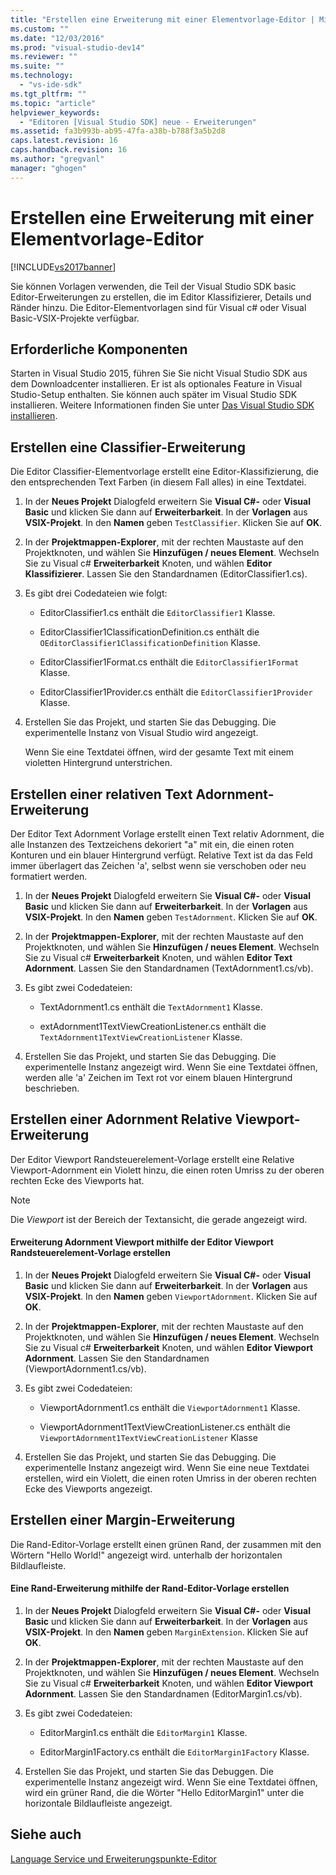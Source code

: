 ```yaml
---
title: "Erstellen eine Erweiterung mit einer Elementvorlage-Editor | Microsoft Docs"
ms.custom: ""
ms.date: "12/03/2016"
ms.prod: "visual-studio-dev14"
ms.reviewer: ""
ms.suite: ""
ms.technology: 
  - "vs-ide-sdk"
ms.tgt_pltfrm: ""
ms.topic: "article"
helpviewer_keywords: 
  - "Editoren [Visual Studio SDK] neue - Erweiterungen"
ms.assetid: fa3b993b-ab95-47fa-a38b-b788f3a5b2d8
caps.latest.revision: 16
caps.handback.revision: 16
ms.author: "gregvanl"
manager: "ghogen"
---
```

# Erstellen eine Erweiterung mit einer Elementvorlage-Editor
[!INCLUDE[vs2017banner](../code-quality/includes/vs2017banner.md)]

Sie können Vorlagen verwenden, die Teil der Visual Studio SDK basic Editor\-Erweiterungen zu erstellen, die im Editor Klassifizierer, Details und Ränder hinzu. Die Editor\-Elementvorlagen sind für Visual c\# oder Visual Basic\-VSIX\-Projekte verfügbar.  
  
## Erforderliche Komponenten  
 Starten in Visual Studio 2015, führen Sie Sie nicht Visual Studio SDK aus dem Downloadcenter installieren. Er ist als optionales Feature in Visual Studio\-Setup enthalten. Sie können auch später im Visual Studio SDK installieren. Weitere Informationen finden Sie unter [Das Visual Studio SDK installieren](../extensibility/installing-the-visual-studio-sdk.md).  
  
## Erstellen eine Classifier\-Erweiterung  
 Die Editor Classifier\-Elementvorlage erstellt eine Editor\-Klassifizierung, die den entsprechenden Text Farben \(in diesem Fall alles\) in eine Textdatei.  
  
1.  In der **Neues Projekt** Dialogfeld erweitern Sie **Visual C\#\-** oder **Visual Basic** und klicken Sie dann auf **Erweiterbarkeit**. In der **Vorlagen** aus **VSIX\-Projekt**. In den **Namen** geben `TestClassifier`. Klicken Sie auf **OK**.  
  
2.  In der **Projektmappen\-Explorer**, mit der rechten Maustaste auf den Projektknoten, und wählen Sie **Hinzufügen \/ neues Element**. Wechseln Sie zu Visual c\# **Erweiterbarkeit** Knoten, und wählen **Editor Klassifizierer**. Lassen Sie den Standardnamen \(EditorClassifier1.cs\).  
  
3.  Es gibt drei Codedateien wie folgt:  
  
    -   EditorClassifier1.cs enthält die `EditorClassifier1` Klasse.  
  
    -   EditorClassifier1ClassificationDefinition.cs enthält die `OEditorClassifier1ClassificationDefinition` Klasse.  
  
    -   EditorClassifier1Format.cs enthält die `EditorClassifier1Format`  Klasse.  
  
    -   EditorClassifier1Provider.cs enthält die `EditorClassifier1Provider` Klasse.  
  
4.  Erstellen Sie das Projekt, und starten Sie das Debugging. Die experimentelle Instanz von Visual Studio wird angezeigt.  
  
     Wenn Sie eine Textdatei öffnen, wird der gesamte Text mit einem violetten Hintergrund unterstrichen.  
  
## Erstellen einer relativen Text Adornment\-Erweiterung  
 Der Editor Text Adornment Vorlage erstellt einen Text relativ Adornment, die alle Instanzen des Textzeichens dekoriert "a" mit ein, die einen roten Konturen und ein blauer Hintergrund verfügt. Relative Text ist da das Feld immer überlagert das Zeichen 'a', selbst wenn sie verschoben oder neu formatiert werden.  
  
1.  In der **Neues Projekt** Dialogfeld erweitern Sie **Visual C\#\-** oder **Visual Basic** und klicken Sie dann auf **Erweiterbarkeit**. In der **Vorlagen** aus **VSIX\-Projekt**. In den **Namen** geben `TestAdornment`. Klicken Sie auf **OK**.  
  
2.  In der **Projektmappen\-Explorer**, mit der rechten Maustaste auf den Projektknoten, und wählen Sie **Hinzufügen \/ neues Element**. Wechseln Sie zu Visual c\# **Erweiterbarkeit** Knoten, und wählen **Editor Text Adornment**. Lassen Sie den Standardnamen \(TextAdornment1.cs\/vb\).  
  
3.  Es gibt zwei Codedateien:  
  
    -   TextAdornment1.cs enthält die `TextAdornment1` Klasse.  
  
    -   extAdornment1TextViewCreationListener.cs enthält die `TextAdornment1TextViewCreationListener` Klasse.  
  
4.  Erstellen Sie das Projekt, und starten Sie das Debugging. Die experimentelle Instanz angezeigt wird. Wenn Sie eine Textdatei öffnen, werden alle 'a' Zeichen im Text rot vor einem blauen Hintergrund beschrieben.  
  
## Erstellen einer Adornment Relative Viewport\-Erweiterung  
 Der Editor Viewport Randsteuerelement\-Vorlage erstellt eine Relative Viewport\-Adornment ein Violett hinzu, die einen roten Umriss zu der oberen rechten Ecke des Viewports hat.  
  
> [!NOTE]
>  Die *Viewport* ist der Bereich der Textansicht, die gerade angezeigt wird.  
  
#### Erweiterung Adornment Viewport mithilfe der Editor Viewport Randsteuerelement\-Vorlage erstellen  
  
1.  In der **Neues Projekt** Dialogfeld erweitern Sie **Visual C\#\-** oder **Visual Basic** und klicken Sie dann auf **Erweiterbarkeit**. In der **Vorlagen** aus **VSIX\-Projekt**. In den **Namen** geben `ViewportAdornment`. Klicken Sie auf **OK**.  
  
2.  In der **Projektmappen\-Explorer**, mit der rechten Maustaste auf den Projektknoten, und wählen Sie **Hinzufügen \/ neues Element**. Wechseln Sie zu Visual c\# **Erweiterbarkeit** Knoten, und wählen **Editor Viewport Adornment**. Lassen Sie den Standardnamen \(ViewportAdornment1.cs\/vb\).  
  
3.  Es gibt zwei Codedateien:  
  
    -   ViewportAdornment1.cs enthält die `ViewportAdornment1` Klasse.  
  
    -   ViewportAdornment1TextViewCreationListener.cs enthält die `ViewportAdornment1TextViewCreationListener` Klasse  
  
4.  Erstellen Sie das Projekt, und starten Sie das Debugging. Die experimentelle Instanz angezeigt wird. Wenn Sie eine neue Textdatei erstellen, wird ein Violett, die einen roten Umriss in der oberen rechten Ecke des Viewports angezeigt.  
  
## Erstellen einer Margin\-Erweiterung  
 Die Rand\-Editor\-Vorlage erstellt einen grünen Rand, der zusammen mit den Wörtern "Hello World\!" angezeigt wird. unterhalb der horizontalen Bildlaufleiste.  
  
#### Eine Rand\-Erweiterung mithilfe der Rand\-Editor\-Vorlage erstellen  
  
1.  In der **Neues Projekt** Dialogfeld erweitern Sie **Visual C\#\-** oder **Visual Basic** und klicken Sie dann auf **Erweiterbarkeit**. In der **Vorlagen** aus **VSIX\-Projekt**. In den **Namen** geben `MarginExtension`. Klicken Sie auf **OK**.  
  
2.  In der **Projektmappen\-Explorer**, mit der rechten Maustaste auf den Projektknoten, und wählen Sie **Hinzufügen \/ neues Element**. Wechseln Sie zu Visual c\# **Erweiterbarkeit** Knoten, und wählen **Editor Viewport Adornment**. Lassen Sie den Standardnamen \(EditorMargin1.cs\/vb\).  
  
3.  Es gibt zwei Codedateien:  
  
    -   EditorMargin1.cs enthält die `EditorMargin1` Klasse.  
  
    -   EditorMargin1Factory.cs enthält die `EditorMargin1Factory` Klasse.  
  
4.  Erstellen Sie das Projekt, und starten Sie das Debuggen. Die experimentelle Instanz angezeigt wird. Wenn Sie eine Textdatei öffnen, wird ein grüner Rand, die die Wörter "Hello EditorMargin1" unter die horizontale Bildlaufleiste angezeigt.  
  
## Siehe auch  
 [Language Service und Erweiterungspunkte\-Editor](../extensibility/language-service-and-editor-extension-points.md)